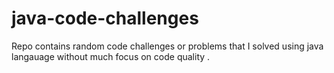 # java-code-challenges
Repo contains random code challenges or problems that I solved using java langauage without much focus on code quality .
